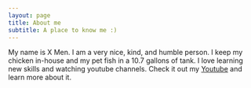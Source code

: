 ```yaml
---
layout: page
title: About me
subtitle: A place to know me :)
---
```


My name is X Men. I am a very nice, kind, and humble person. I keep my chicken in-house and my pet fish in a 10.7 gallons of tank. I love learning new skills and watching youtube channels. Check it out my [Youtube](https://www.youtube.com/channel/UCoGMZOHZT1qxyMyIxo55_6w) and learn more about it.
